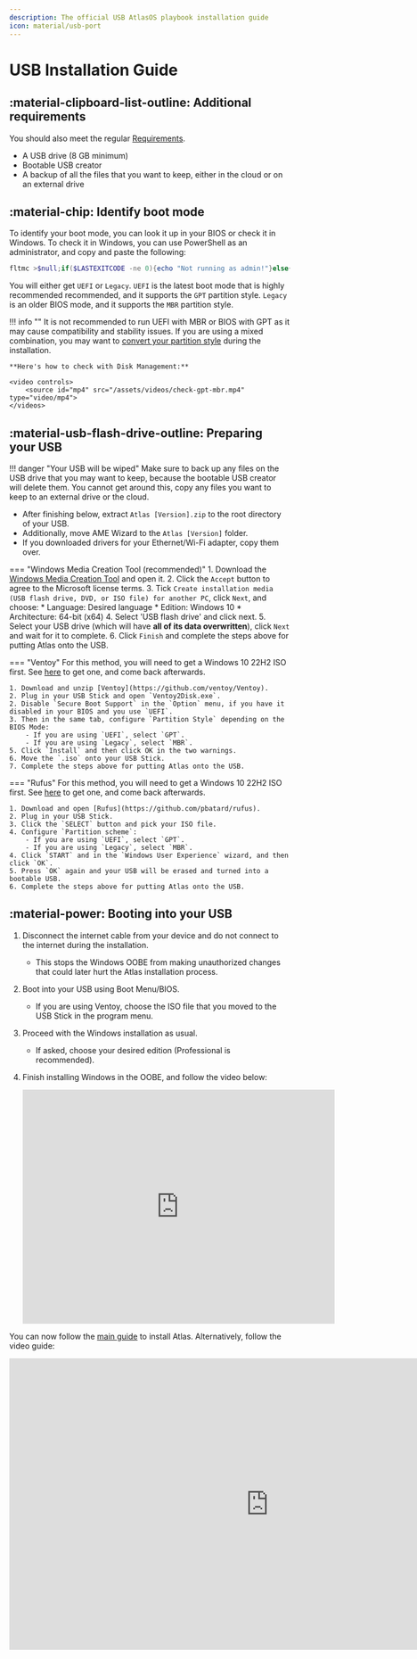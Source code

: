 ```yaml
---
description: The official USB AtlasOS playbook installation guide
icon: material/usb-port
---
```


# USB Installation Guide

## :material-clipboard-list-outline: Additional requirements

You should also meet the regular [Requirements](../installation.md#requirements).

* A USB drive (8 GB minimum)
* Bootable USB creator
* A backup of all the files that you want to keep, either in the cloud or on an external drive

## :material-chip: Identify boot mode

To identify your boot mode, you can look it up in your BIOS or check it in Windows.
To check it in Windows, you can use PowerShell as an administrator, and copy and paste the following:

```PowerShell
fltmc >$null;if($LASTEXITCODE -ne 0){echo "Not running as admin!"}else{$BootMode = If(bcdedit | Select-String "path.*efi"){"UEFI"}else{"legacy"};echo "Computer is running in $BootMode boot mode."}
```

You will either get `UEFI` or `Legacy`. `UEFI` is the latest boot mode that is highly recommended recommended, and it supports the `GPT` partition style. `Legacy` is an older BIOS mode, and it supports the `MBR` partition style.

!!! info ""
    It is not recommended to run UEFI with MBR or BIOS with GPT as it may cause compatibility and stability issues.
    If you are using a mixed combination, you may want to [convert your partition style](https://learn.microsoft.com/en-us/windows-server/storage/disk-management/change-an-mbr-disk-into-a-gpt-disk) during the installation.

    **Here's how to check with Disk Management:**

    <video controls>
        <source id="mp4" src="/assets/videos/check-gpt-mbr.mp4" type="video/mp4">
    </videos>
    
## :material-usb-flash-drive-outline: Preparing your USB

!!! danger "Your USB will be wiped"
    Make sure to back up any files on the USB drive that you may want to keep, because the bootable USB creator will delete them. You cannot get around this, copy any files you want to keep to an external drive or the cloud.

- After finishing below, extract `Atlas [Version].zip` to the root directory of your USB.
- Additionally, move AME Wizard to the `Atlas [Version]` folder.
- If you downloaded drivers for your Ethernet/Wi-Fi adapter, copy them over.

=== "Windows Media Creation Tool (recommended)"
    1. Download the [Windows Media Creation Tool](https://go.microsoft.com/fwlink/?LinkId=691209) and open it.
    2. Click the `Accept` button to agree to the Microsoft license terms.
    3. Tick `Create installation media (USB flash drive, DVD, or ISO file) for another PC`, click `Next`, and choose:
        * Language: Desired language
        * Edition: Windows 10
        * Architecture: 64-bit (x64)
    4. Select 'USB flash drive' and click next.
    5. Select your USB drive (which will have **all of its data overwritten**), click `Next` and wait for it to complete.
    6. Click `Finish` and complete the steps above for putting Atlas onto the USB.

=== "Ventoy"
    For this method, you will need to get a Windows 10 22H2 ISO first. See [here](../installation.md#download-an-iso) to get one, and come back afterwards.

    1. Download and unzip [Ventoy](https://github.com/ventoy/Ventoy).
    2. Plug in your USB Stick and open `Ventoy2Disk.exe`.
    2. Disable `Secure Boot Support` in the `Option` menu, if you have it disabled in your BIOS and you use `UEFI`.
    3. Then in the same tab, configure `Partition Style` depending on the BIOS Mode:
        - If you are using `UEFI`, select `GPT`.
        - If you are using `Legacy`, select `MBR`.
    5. Click `Install` and then click OK in the two warnings.
    6. Move the `.iso` onto your USB Stick.
    7. Complete the steps above for putting Atlas onto the USB.

=== "Rufus"
    For this method, you will need to get a Windows 10 22H2 ISO first. See [here](../installation.md#download-an-iso) to get one, and come back afterwards.

    1. Download and open [Rufus](https://github.com/pbatard/rufus).
    2. Plug in your USB Stick.
    3. Click the `SELECT` button and pick your ISO file.
    4. Configure `Partition scheme`:
        - If you are using `UEFI`, select `GPT`.
        - If you are using `Legacy`, select `MBR`.
    4. Click `START` and in the `Windows User Experience` wizard, and then click `OK`.
    5. Press `OK` again and your USB will be erased and turned into a bootable USB.
    6. Complete the steps above for putting Atlas onto the USB.

## :material-power: Booting into your USB

1. Disconnect the internet cable from your device and do not connect to the internet during the installation.
    - This stops the Windows OOBE from making unauthorized changes that could later hurt the Atlas installation process.
2. Boot into your USB using Boot Menu/BIOS.
    - If you are using Ventoy, choose the ISO file that you moved to the USB Stick in the program menu.
4. Proceed with the Windows installation as usual.
    - If asked, choose your desired edition (Professional is recommended).
5. Finish installing Windows in the OOBE, and follow the video below:

    <iframe src="https://gcore.jsdelivr.net/gh/amitxv/PC-Tuning@main/media/oobe-windows10+-example.mp4" width="560" height="420" frameborder="0" allowfullscreen></iframe>

You can now follow the [main guide](../installation.md#install-atlas) to install Atlas. Alternatively, follow the video guide:
<iframe width="930" height="523" src="https://www.youtube.com/embed/GoO36Tj5TGE?t=523" title="Atlas OS — Installation Guide &amp; Overview (Performant Windows!)" frameborder="0" allow="accelerometer; autoplay; clipboard-write; encrypted-media; gyroscope; picture-in-picture; web-share" allowfullscreen></iframe>
